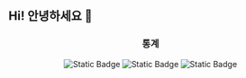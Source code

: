 ## Hi! 안녕하세요 👋

<h3 align="center">통계</h3>
<div align="center">

<img alt="Static Badge" src="https://img.shields.io/badge/streamlit-green?logo=streamlit">
<img alt="Static Badge" src="https://img.shields.io/badge/python-blue?logo=python">
<img alt="Static Badge" src="https://img.shields.io/badge/server-black?logo=raspberrypi">

